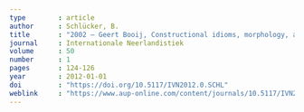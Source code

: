 ```yaml
---
type        : article   
author      : Schlücker, B.
title       : "2002 – Geert Booij, Constructional idioms, morphology, and the Dutch lexicon"
journal     : Internationale Neerlandistiek
volume      : 50
number      : 1
pages       : 124-126
year        : 2012-01-01
doi         : "https://doi.org/10.5117/IVN2012.0.SCHL"
weblink		: "https://www.aup-online.com/content/journals/10.5117/IVN2012.0.SCHL"
---
```




